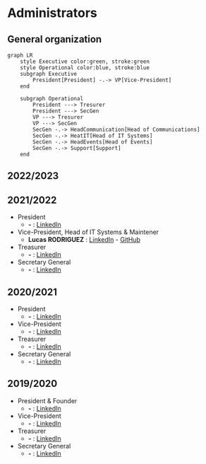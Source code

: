 # Administrators

## General organization

``` mermaid
graph LR
    style Executive color:green, stroke:green
    style Operational color:blue, stroke:blue
    subgraph Executive
        President[President] -.-> VP[Vice-President]
    end

    subgraph Operational
        President ---> Tresurer
        President ---> SecGen
        VP ---> Tresurer
        VP ---> SecGen
        SecGen -.-> HeadCommunication[Head of Communications]
        SecGen -.-> HeatIT[Head of IT Systems]
        SecGen -.-> HeadEvents[Head of Events]
        SecGen -.-> Support[Support]
    end
```

## 2022/2023

## 2021/2022

- President
    - **-** : [LinkedIn]()
- Vice-President, Head of IT Systems & Maintener
    - **Lucas RODRIGUEZ** : [LinkedIn]() - [GitHub]()
- Treasurer
    - **-** : [LinkedIn]()
- Secretary General
    - **-** : [LinkedIn]()

## 2020/2021

- President
    - **-** : [LinkedIn]()
- Vice-President
    - **-** : [LinkedIn]()
- Treasurer
    - **-** : [LinkedIn]()
- Secretary General
    - **-** : [LinkedIn]()

## 2019/2020

- President & Founder
    - **-** : [LinkedIn]()
- Vice-President
    - **-** : [LinkedIn]()
- Treasurer
    - **-** : [LinkedIn]()
- Secretary General
    - **-** : [LinkedIn]()